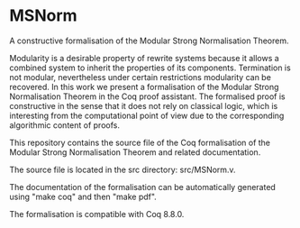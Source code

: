 # MSNorm
A constructive formalisation of the Modular Strong Normalisation Theorem.

Modularity is a desirable property of rewrite systems because it allows a combined system to inherit the properties of its components. Termination is not modular, nevertheless under certain restrictions modularity can be recovered. In this work we present a formalisation of the Modular Strong Normalisation Theorem in the Coq proof assistant. The formalised proof is constructive in the sense that it does not rely on classical logic, which is interesting from the computational point of view due to the corresponding algorithmic content of proofs.

This repository contains the source file of the Coq formalisation of the Modular Strong Normalisation Theorem and related documentation.

The source file is located in the src directory: src/MSNorm.v.

The documentation of the formalisation can be automatically generated using "make coq" and then "make pdf".

The formalisation is compatible with Coq 8.8.0.
